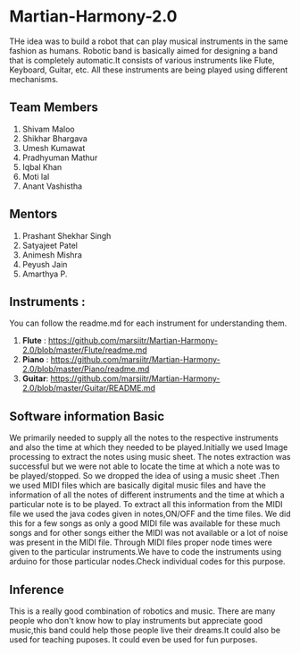 # Martian-Harmony-2.0
THe idea was to build a robot that can play musical instruments in the same fashion as humans.
Robotic band is basically aimed for designing a band that is completely automatic.It consists of various instruments like Flute, Keyboard, Guitar, etc. All these instruments are being played using different mechanisms.
## Team Members
1. Shivam Maloo
2. Shikhar Bhargava
3. Umesh Kumawat
4. Pradhyuman Mathur
5. Iqbal Khan
6. Moti lal
7. Anant Vashistha
## Mentors
1. Prashant Shekhar Singh
2. Satyajeet Patel
3. Animesh Mishra
4. Peyush Jain
5. Amarthya P.
## Instruments :
  You can follow the readme.md for each instrument for understanding them.
  1. **Flute** : https://github.com/marsiitr/Martian-Harmony-2.0/blob/master/Flute/readme.md
  2. **Piano** : https://github.com/marsiitr/Martian-Harmony-2.0/blob/master/Piano/readme.md
  3. **Guitar**: https://github.com/marsiitr/Martian-Harmony-2.0/blob/master/Guitar/README.md
## Software information Basic

We primarily needed to supply all the notes to the respective instruments and also the time at which they needed to be played.Initially we used Image processing to extract the notes using music sheet. The notes extraction was successful but we were not able to locate the time at which a note was to be played/stopped. So we dropped the idea of using a music sheet .Then we used MIDI files which are basically digital music files and have the information of all the notes of different instruments and the time at which a particular note is to be played. To extract all this information from the MIDI file we used the java codes given in notes,ON/OFF and the time files. We did this for a few songs as only a good MIDI file was available for these much songs and for other songs either the MIDI was not available or a lot of noise was present in the MIDI file.
Through MIDI files proper node times were given to the particular instruments.We have to code the instruments using arduino for those particular nodes.Check individual codes for this purpose.

 
## Inference
This is a really good combination of robotics and music.
There are many people who don't know how to play instruments but appreciate good music,this band could help those people live their dreams.It could also be used for teaching puposes. It could even be used for fun purposes.

